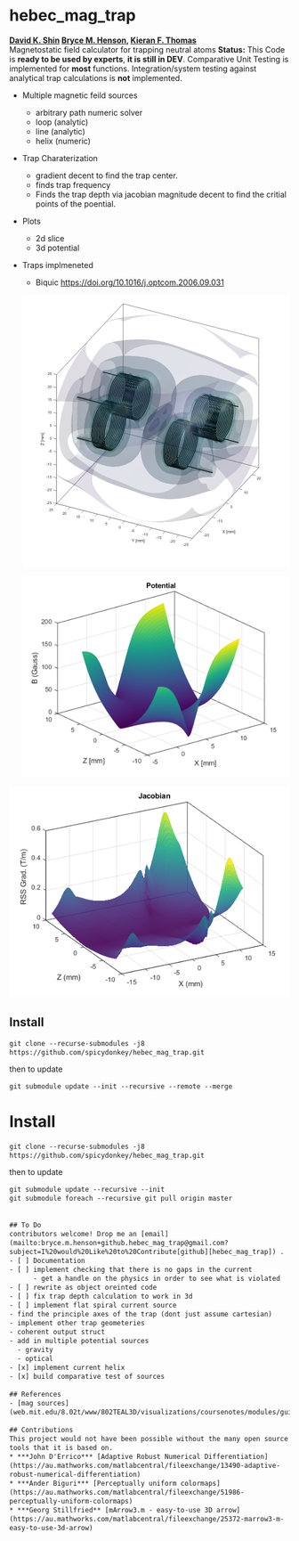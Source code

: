 # hebec_mag_trap
**[David K. Shin](https://github.com/spicydonkey) [Bryce M. Henson](https://github.com/brycehenson), [Kieran F. Thomas](https://github.com/KF-Thomas)**  
Magnetostatic field calculator for trapping neutral atoms
**Status:** This Code is **ready to be used by experts**, **it is still in DEV**. Comparative Unit Testing is implemented for **most** functions. Integration/system testing against analytical trap calculations is **not** implemented.

- Multiple magnetic feild sources
  - arbitrary path numeric solver
  - loop (analytic)
  - line (analytic)
  - helix (numeric)
- Trap Charaterization
  - gradient decent to find the trap center.
  - finds trap frequency
  - Finds the trap depth via jacobian magnitude decent to find the critial points of the poential.
- Plots
  - 2d slice
  - 3d potential
- Traps implmeneted
  - Biquic https://doi.org/10.1016/j.optcom.2006.09.031
 
   ![mag trap potential](/plots/biquic.png "Potential")
   
  ![mag trap potential](/plots/potential_xz.png "Potential")
  
 ![The sum of the absolute magnitudes of the jacobians](/plots/jacobian_xz.png "Jacobinan Landscape")

## Install
``` 
git clone --recurse-submodules -j8 https://github.com/spicydonkey/hebec_mag_trap.git
```
then to update 
```
git submodule update --init --recursive --remote --merge
```

 # Install
``` 
git clone --recurse-submodules -j8 https://github.com/spicydonkey/hebec_mag_trap.git
```
then to update 
```
git submodule update --recursive --init
git submodule foreach --recursive git pull origin master
 
 
## To Do
contributors welcome! Drop me an [email](mailto:bryce.m.henson+github.hebec_mag_trap@gmail.com?subject=I%20would%20Like%20to%20Contribute[github][hebec_mag_trap]) .
- [ ] Documentation
- [ ] implement checking that there is no gaps in the current
      - get a handle on the physics in order to see what is violated
- [ ] rewrite as object oreinted code
- [ ] fix trap depth calculation to work in 3d
- [ ] implement flat spiral current source
- find the principle axes of the trap (dont just assume cartesian)
- implement other trap geometeries
- coherent output struct
- add in multiple potential sources
  - gravity
  - optical
- [x] implement current helix
- [x] build comparative test of sources

## References
- [mag sources](web.mit.edu/8.02t/www/802TEAL3D/visualizations/coursenotes/modules/guide09.pdf)

## Contributions
This project would not have been possible without the many open source tools that it is based on.
* ***John D'Errico*** [Adaptive Robust Numerical Differentiation](https://au.mathworks.com/matlabcentral/fileexchange/13490-adaptive-robust-numerical-differentiation)
* ***Ander Biguri*** [Perceptually uniform colormaps](https://au.mathworks.com/matlabcentral/fileexchange/51986-perceptually-uniform-colormaps)
* ***Georg Stillfried** [mArrow3.m - easy-to-use 3D arrow](https://au.mathworks.com/matlabcentral/fileexchange/25372-marrow3-m-easy-to-use-3d-arrow)

